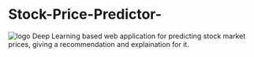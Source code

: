 # Stock-Price-Predictor-
![logo](https://github.com/img/logo.png)
Deep Learning based web application for predicting stock market prices, giving a recommendation and explaination for it.

